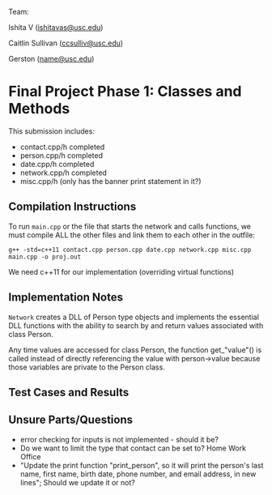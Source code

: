 Team:

Ishita V (<ishitavas@usc.edu>)

Caitlin Sullivan (<ccsulliv@usc.edu>)

Gerston (<name@usc.edu>)

# Final Project Phase 1: Classes and Methods

This submission includes: 
- contact.cpp/h completed
- person.cpp/h completed
- date.cpp/h completed
- network.cpp/h completed
- misc.cpp/h (only has the banner print statement in it?)

## Compilation Instructions

To run `main.cpp` or the file that starts the network and calls functions, we must compile ALL the other files and link them to each other in the outfile: 

`g++ -std=c++11 contact.cpp person.cpp date.cpp network.cpp misc.cpp main.cpp -o proj.out`

We need c++11 for our implementation (overriding virtual functions)

## Implementation Notes

`Network` creates a DLL of Person type objects and implements the essential DLL functions with the ability to search by and return values associated with class Person. 

Any time values are accessed for class Person, the function get_"value"() is called instead of directly referencing the value with person->value because those variables are private to the Person class. 

## Test Cases and Results 

## Unsure Parts/Questions
- error checking for inputs is not implemented - should it be?
- Do we want to limit the type that contact can be set to? Home Work Office
- "Update the print function "print_person", so it will print the person's last name, first name, birth date, phone number, and email address, in new lines"; Should we update it or not?
